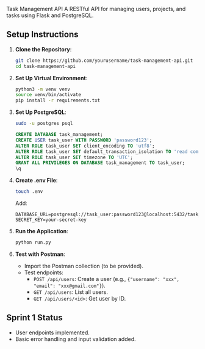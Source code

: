 Task Management API
 A RESTful API for managing users, projects, and tasks using Flask and PostgreSQL.

 ## Setup Instructions

 1. **Clone the Repository**:
    ```bash
    git clone https://github.com/yourusername/task-management-api.git
    cd task-management-api
    ```

 2. **Set Up Virtual Environment**:
    ```bash
    python3 -m venv venv
    source venv/bin/activate
    pip install -r requirements.txt
    ```

 3. **Set Up PostgreSQL**:
    ```bash
    sudo -u postgres psql
    ```
    ```sql
    CREATE DATABASE task_management;
    CREATE USER task_user WITH PASSWORD 'password123';
    ALTER ROLE task_user SET client_encoding TO 'utf8';
    ALTER ROLE task_user SET default_transaction_isolation TO 'read committed';
    ALTER ROLE task_user SET timezone TO 'UTC';
    GRANT ALL PRIVILEGES ON DATABASE task_management TO task_user;
    \q
    ```

 4. **Create .env File**:
    ```bash
    touch .env
    ```
    Add:
    ```
    DATABASE_URL=postgresql://task_user:password123@localhost:5432/task_management
    SECRET_KEY=your-secret-key
    ```

 5. **Run the Application**:
    ```bash
    python run.py
    ```

 6. **Test with Postman**:
    - Import the Postman collection (to be provided).
    - Test endpoints:
      - `POST /api/users`: Create a user (e.g., `{"username": "xxx", "email": "xxx@gmail.com"}`).
      - `GET /api/users`: List all users.
      - `GET /api/users/<id>`: Get user by ID.

 ## Sprint 1 Status
 - User endpoints implemented.
 - Basic error handling and input validation added.

